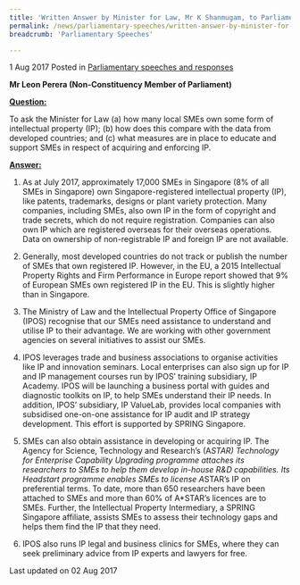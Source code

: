 ```yaml
---
title: 'Written Answer by Minister for Law, Mr K Shanmugam, to Parliamentary Question on Local SMEs Owning Intellectual Property Rights'
permalink: /news/parliamentary-speeches/written-answer-by-minister-for-law--mr-k-shanmugam--to-parliamen8/
breadcrumb: 'Parliamentary Speeches'

---
```



1 Aug 2017 Posted in [Parliamentary speeches and responses](/news/parliamentary-speeches)

**Mr Leon Perera (Non-Constituency Member of Parliament)**

**<u>Question:</u>**

To ask the Minister for Law (a) how many local SMEs own some form of intellectual property (IP); (b) how does this compare with the data from developed countries; and (c) what measures are in place to educate and support SMEs in respect of acquiring and enforcing IP.

**<u>Answer:</u>**

1. As at July 2017, approximately 17,000 SMEs in Singapore (8% of all SMEs in Singapore) own Singapore-registered intellectual property (IP), like patents, trademarks, designs or plant variety protection. Many companies, including SMEs, also own IP in the form of copyright and trade secrets, which do not require registration. Companies can also own IP which are registered overseas for their overseas operations. Data on ownership of non-registrable IP and foreign IP are not available.

 

2. Generally, most developed countries do not track or publish the number of SMEs that own registered IP. However, in the EU, a 2015 Intellectual Property Rights and Firm Performance in Europe report showed that 9% of European SMEs own registered IP in the EU. This is slightly higher than in Singapore.

 

3. The Ministry of Law and the Intellectual Property Office of Singapore (IPOS) recognise that our SMEs need assistance to understand and utilise IP to their advantage. We are working with other government agencies on several initiatives to assist our SMEs.

 

4. IPOS leverages trade and business associations to organise activities like IP and innovation seminars. Local enterprises can also sign up for IP and IP management courses run by IPOS’ training subsidiary, IP Academy. IPOS will be launching a business portal with guides and diagnostic toolkits on IP, to help SMEs understand their IP needs. In addition, IPOS’ subsidiary, IP ValueLab, provides local companies with subsidised one-on-one assistance for IP audit and IP strategy development. This effort is supported by SPRING Singapore.

 

5. SMEs can also obtain assistance in developing or acquiring IP. The Agency for Science, Technology and Research’s (A*STAR) Technology for Enterprise Capability Upgrading programme attaches its researchers to SMEs to help them develop in-house R&D capabilities. Its Headstart programme enables SMEs to license A*STAR’s IP on preferential terms. To date, more than 650 researchers have been attached to SMEs and more than 60% of A*STAR’s licences are to SMEs. Further, the Intellectual Property Intermediary, a SPRING Singapore affiliate, assists SMEs to assess their technology gaps and helps them find the IP that they need.

 

6. IPOS also runs IP legal and business clinics for SMEs, where they can seek preliminary advice from IP experts and lawyers for free.


<p class="right-side-updated">Last updated on 02 Aug 2017</p>
